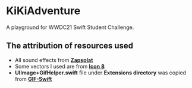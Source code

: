 
# KiKiAdventure
A playground for WWDC21 Swift Student Challenge.

## The attribution of resources used
- All sound effects from [**Zapsplat**](https://www.zapsplat.com)
- Some vectors I used are from [**Icon 8**](https://icons8.com/)
- **UIImage+GifHelper.swift** file under **Extensions directory** was copied from  [**GIF-Swift**](https://github.com/kiritmodi2702/GIF-Swift/blob/master/GIF-Swift/iOSDevCenters%2BGIF.swift)
